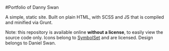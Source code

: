 #Portfolio of Danny Swan

A simple, static site. Built on plain HTML, with SCSS and JS that is compiled and minified via Grunt.

Note: this repository is available online **without a license**, to easily view the source code only. Icons belong to [SymbolSet](https://symbolset.com) and are licensed. Design belongs to Daniel Swan.
